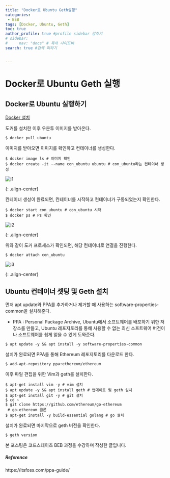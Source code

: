 ```yaml
---
title: "Docker로 Ubuntu Geth실행"
categories:
 - BEB
tags: [Docker, Ubuntu, Geth] 
toc: true
author_profile: true #profile sidebar 감추기
# sidebar:
#     nav: "docs" # 목차 사이드바
search: true #검색 피하기


---
```




# Docker로 Ubuntu Geth 실행



## Docker로 Ubuntu 실행하기

[Docker 설치](https://docs.docker.com/desktop/install/mac-install/)

도커를 설치한 이후 우분투 이미지를 받아온다.

```shell
$ docker pull ubuntu
```

이미지를 받아오면 이미지를 확인하고 컨테이너를 생성한다.

```shell
$ docker image ls # 이미지 확인
$ docker create -it --name con_ubuntu ubuntu # con_ubuntu라는 컨테이너 생성
```

![i1](../../images/2022-09-14-dockergeth/i1.png)

{: .align-center}

컨테이너 생성이 완료되면, 컨테이너를 시작하고 컨테이너가 구동되었는지 확인한다.

```shell
$ docker start con_ubuntu # con_ubuntu 시작
$ docker ps # Ps 확인
```

![i2](../../images/2022-09-14-dockergeth/i2.png)

{: .align-center}

위와 같이 도커 프로세스가 확인되면, 해당 컨테이너로 연결을 진행한다.

```shell
$ docker attach con_ubuntu
```

![i3](../../images/2022-09-14-dockergeth/i3.png)

{: .align-center}



## Ubuntu 컨테이너 셋팅 및 Geth 설치

먼저 apt update와 PPA를 추가하거나 제거할 때 사용하는 software-properties-common을 설치해준다.

- PPA : Personal Package Archive, Ubuntu에서 소프트웨어를 배포하기 위한 저장소를 만들고, Ubuntu 레포지토리를 통해 사용할 수 없는 최신 소프트웨어 버전이나 소프트웨어를 쉽게 얻을 수 있게 도와준다.

```shell
$ apt update -y && apt install -y software-properties-common
```

설치가 완료되면 PPA를 통해 Ethereum 레포지토리를 다운로드 한다.

```shell
$ add-apt-repository ppa:ethereum/ethereum
```

이후 파일 편집을 위한 Vim과 geth를 설치한다. 

```shell
$ apt-get install vim -y # vim 설치
$ apt update -y && apt install geth # 업데이트 및 geth 설치
$ apt-get install git -y # git 설치
$ cd ~ 
$ git clone https://github.com/ethereum/go-ethereum
 # go-ethereum 클론
$ apt-get install -y build-essential golang # go 설치
```

설치가 완료되면 마지막으로 geth 버전을 확인한다.

```shell
$ geth version
```





<div class="notice">
  <p>본 포스팅은 코드스테이츠 BEB 과정을 수강하며 작성한 글입니다.</p>
  <h5>Reference</h5>
  <a>https://itsfoss.com/ppa-guide/</a>
  <br>
  <a></a>
	<br>
</div>